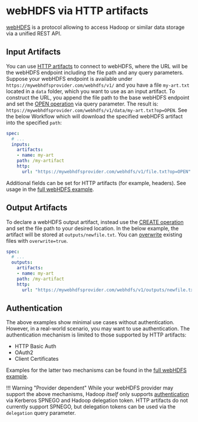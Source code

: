 # webHDFS via HTTP artifacts

[webHDFS](https://hadoop.apache.org/docs/r3.3.3/hadoop-project-dist/hadoop-hdfs/WebHDFS.html) is a protocol allowing to access Hadoop or similar data storage via a unified REST API.

## Input Artifacts

You can use [HTTP artifacts](walk-through/hardwired-artifacts.md) to connect to webHDFS, where the URL will be the webHDFS endpoint including the file path and any query parameters.
Suppose your webHDFS endpoint is available under `https://mywebhdfsprovider.com/webhdfs/v1/` and you have a file `my-art.txt` located in a `data` folder, which you want to use as an input artifact. To construct the URL, you append the file path to the base webHDFS endpoint and set the [OPEN operation](https://hadoop.apache.org/docs/r3.3.3/hadoop-project-dist/hadoop-hdfs/WebHDFS.html#Open_and_Read_a_File) via query parameter. The result is: `https://mywebhdfsprovider.com/webhdfs/v1/data/my-art.txt?op=OPEN`.
See the below Workflow which will download the specified webHDFS artifact into the specified `path`:

```yaml
spec:
  # ...
  inputs:
    artifacts:
    - name: my-art
    path: /my-artifact
    http:
      url: "https://mywebhdfsprovider.com/webhdfs/v1/file.txt?op=OPEN"
```

Additional fields can be set for HTTP artifacts (for example, headers). See usage in the [full webHDFS example](https://github.com/argoproj/argo-workflows/blob/main/examples/webhdfs-input-output-artifacts.yaml).

## Output Artifacts

To declare a webHDFS output artifact, instead use the [CREATE operation](https://hadoop.apache.org/docs/r3.3.3/hadoop-project-dist/hadoop-hdfs/WebHDFS.html#Create_and_Write_to_a_File) and set the file path to your desired location.
In the below example, the artifact will be stored at `outputs/newfile.txt`. You can [overwrite](https://hadoop.apache.org/docs/r3.3.3/hadoop-project-dist/hadoop-hdfs/WebHDFS.html#Overwrite) existing files with `overwrite=true`.

```yaml
spec:
  # ...
  outputs:
    artifacts:
    - name: my-art
    path: /my-artifact
    http:
      url: "https://mywebhdfsprovider.com/webhdfs/v1/outputs/newfile.txt?op=CREATE&overwrite=true"
```

## Authentication

The above examples show minimal use cases without authentication. However, in a real-world scenario, you may want to use authentication.
The authentication mechanism is limited to those supported by HTTP artifacts:

- HTTP Basic Auth
- OAuth2
- Client Certificates

Examples for the latter two mechanisms can be found in the [full webHDFS example](https://github.com/argoproj/argo-workflows/blob/main/examples/webhdfs-input-output-artifacts.yaml).

!!! Warning "Provider dependent"
    While your webHDFS provider may support the above mechanisms, Hadoop _itself_ only supports [authentication](https://hadoop.apache.org/docs/r3.3.3/hadoop-project-dist/hadoop-hdfs/WebHDFS.html#Authentication) via Kerberos SPNEGO and Hadoop delegation token. HTTP artifacts do not currently support SPNEGO, but delegation tokens can be used via the `delegation` query parameter.
